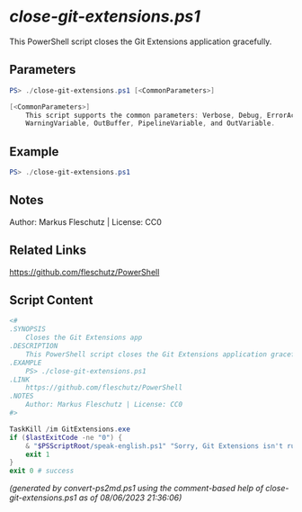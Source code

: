 *close-git-extensions.ps1*
================

This PowerShell script closes the Git Extensions application gracefully.

Parameters
----------
```powershell
PS> ./close-git-extensions.ps1 [<CommonParameters>]

[<CommonParameters>]
    This script supports the common parameters: Verbose, Debug, ErrorAction, ErrorVariable, WarningAction, 
    WarningVariable, OutBuffer, PipelineVariable, and OutVariable.
```

Example
-------
```powershell
PS> ./close-git-extensions.ps1

```

Notes
-----
Author: Markus Fleschutz | License: CC0

Related Links
-------------
https://github.com/fleschutz/PowerShell

Script Content
--------------
```powershell
<#
.SYNOPSIS
	Closes the Git Extensions app
.DESCRIPTION
	This PowerShell script closes the Git Extensions application gracefully.
.EXAMPLE
	PS> ./close-git-extensions.ps1
.LINK
	https://github.com/fleschutz/PowerShell
.NOTES
	Author: Markus Fleschutz | License: CC0
#>

TaskKill /im GitExtensions.exe
if ($lastExitCode -ne "0") {
	& "$PSScriptRoot/speak-english.ps1" "Sorry, Git Extensions isn't running."
	exit 1
}
exit 0 # success
```

*(generated by convert-ps2md.ps1 using the comment-based help of close-git-extensions.ps1 as of 08/06/2023 21:36:06)*
